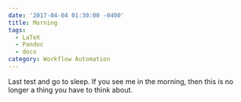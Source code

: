 ```yaml
---
date: '2017-04-04 01:30:00 -0400'
title: Morning
tags:
  - LaTeX
  - Pandoc
  - docx
category: Workflow Automation
---
```

Last test and go to sleep. If you see me in the morning, then this is no longer a thing you have to think about.